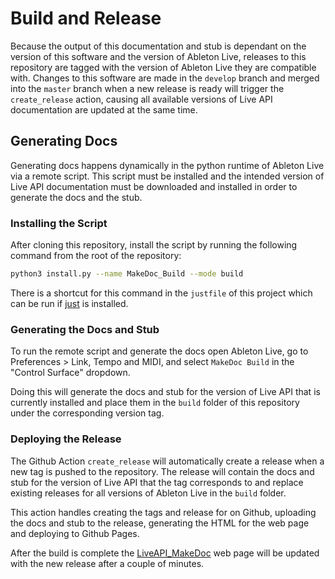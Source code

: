 # Build and Release

Because the output of this documentation and stub is dependant on the version of this software and the version of Ableton Live, releases to this repository are tagged with the version of Ableton Live they are compatible with. Changes to this software are made in the `develop` branch and merged into the `master` branch when a new release is ready will trigger the `create_release` action, causing all available versions of Live API documentation are updated at the same time.

## Generating Docs

Generating docs happens dynamically in the python runtime of Ableton Live via a remote script. This script must be installed and the intended version of Live API documentation must be downloaded and installed in order to generate the docs and the stub.

### Installing the Script

After cloning this repository, install the script by running the following command from the root of the repository:

```bash
python3 install.py --name MakeDoc_Build --mode build
```

There is a shortcut for this command in the `justfile` of this project which can be run if [just](https://github.com/casey/just) is installed.

### Generating the Docs and Stub

To run the remote script and generate the docs open Ableton Live, go to Preferences > Link, Tempo and MIDI, and select `MakeDoc Build` in the "Control Surface" dropdown.

Doing this will generate the docs and stub for the version of Live API that is currently installed and place them in the `build` folder of this repository under the corresponding version tag.

### Deploying the Release

The Github Action `create_release` will automatically create a release when a new tag is pushed to the repository. The release will contain the docs and stub for the version of Live API that the tag corresponds to and replace existing releases for all versions of Ableton Live in the `build` folder.

This action handles creating the tags and release for on Github, uploading the docs and stub to the release, generating the HTML for the web page and deploying to Github Pages.

After the build is complete the [LiveAPI_MakeDoc](https://isfopo.github.io/LiveAPI_MakeDoc/) web page will be updated with the new release after a couple of minutes.
